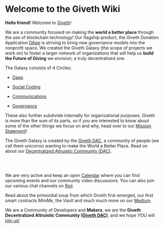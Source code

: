 # Welcome to the Giveth Wiki

**Hello friend!** Welcome to [Giveth](http://giveth.io)!

We are a community focused on making the **world a better place** through the use of blockchain technology! Our flagship product, the Giveth Donation Application [DApp](https://giveth.io/#dapp) is striving to bring new governance models into the nonprofit space. We created the Giveth Galaxy (the scope of projects we work on) to foster a larger network of organizations that will help us **build the Future of Giving** we envision; a truly decentralized one.

The Galaxy consists of 4 Circles:

* [Dapp](../DApp/index.md)

* [Social Coding](../social-coding/index.md)

* [Communications](../Communications/index.md)

* [Governance](../Governance/index.md)

These also further subdivide internally for organizational purposes. Giveth is more than the sum of its parts, so if you are interested to know about some of the other things we focus on and why, head over to our [Mission Statement](https://wiki.giveth.io/dac/mission/)!

The Giveth Galaxy is created by the [Giveth DAC](../DAC/index.md), a community of people (we call them unicorns) wanting to make the World a Better Place. Read on about our [Decentralized Altruistic Community (DAC)](../DAC/index.md).

<br><br>

We are very active and keep an open [Calendar](../dac/calendar/) where you can find upcoming events and our community video discussions. You can also join our various chat channels on [Riot](https://riot.im/app/#/group/+giveth:matrix.org).

Read about the primordial soup from which Giveth first emerged, our first smart contracts *MiniMe*, the *Vault* and much much more on our [Medium](https://medium.com/giveth).


We are a Community of Developers and **Makers**, we are the **Giveth Decentralized Altruistic Community ([Giveth DAC](https://giveth.io/#DAC))**, and we hope YOU will [join us!](http://join.giveth.io)
